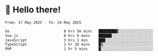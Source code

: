 # 👋 Hello there!

<!--START_SECTION:waka-->

```txt
From: 17 May 2025 - To: 24 May 2025

Go                         8 hrs 56 mins   ████████▓░░░░░░░░░░░░░░░░   34.49 %
Vue.js                     6 hrs 9 mins    ██████░░░░░░░░░░░░░░░░░░░   23.77 %
JavaScript                 3 hrs 1 min     ███░░░░░░░░░░░░░░░░░░░░░░   11.64 %
TypeScript                 1 hr 26 mins    █▒░░░░░░░░░░░░░░░░░░░░░░░   05.56 %
PHP                        1 hr 5 mins     █░░░░░░░░░░░░░░░░░░░░░░░░   04.23 %
```

<!--END_SECTION:waka-->
